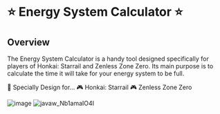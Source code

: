 # ⭐ Energy System Calculator ⭐

## Overview
The Energy System Calculator is a handy tool designed specifically for players of Honkai: Starrail and Zenless Zone Zero. 
Its main purpose is to calculate the time it will take for your energy system to be full.

🩵 Specially Design for...
🎮 Honkai: Starrail
🎮 Zenless Zone Zero

![image](https://github.com/user-attachments/assets/36ae5eee-bb8c-496d-98c7-88c48f435bab)
![javaw_Nb1amaIO4I](https://github.com/user-attachments/assets/3a5cc016-120d-4d56-9ac2-677e61b267b2)
